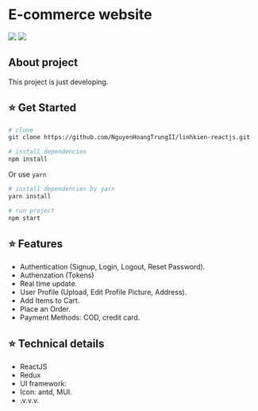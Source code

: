 
# E-commerce website

[![](https://img.shields.io/badge/Facebook-nguyenhoangtrung-blue)](https://www.facebook.com/nguyenhoangtrunghhh/)
[![](https://img.shields.io/badge/Gmail-nguyenhoangtrunghs%40gmail.com-red)](mailto:nguyenhoangtrunghs@gmail.com)

## About project

This project is just developing.

## :star: Get Started
``` bash
# clone
git clone https://github.com/NguyenHoangTrungII/linhkien-reactjs.git
```

``` bash
# install dependencies
npm install
```
Or use `yarn`
``` bash
# install dependencies by yarn
yarn install
```

``` bash
# run project
npm start
```

## :star: Features
- Authentication (Signup, Login, Logout, Reset Password).
- Authenzation (Tokens)
- Real time update.
- User Profile (Upload, Edit Profile Picture, Address).
- Add Items to Cart. 
- Place an Order.
- Payment Methods:  COD, credit card.
  
## :star: Technical details
- ReactJS
- Redux
- UI framework:
- Icon: antd, MUI.
- .v.v.v.
